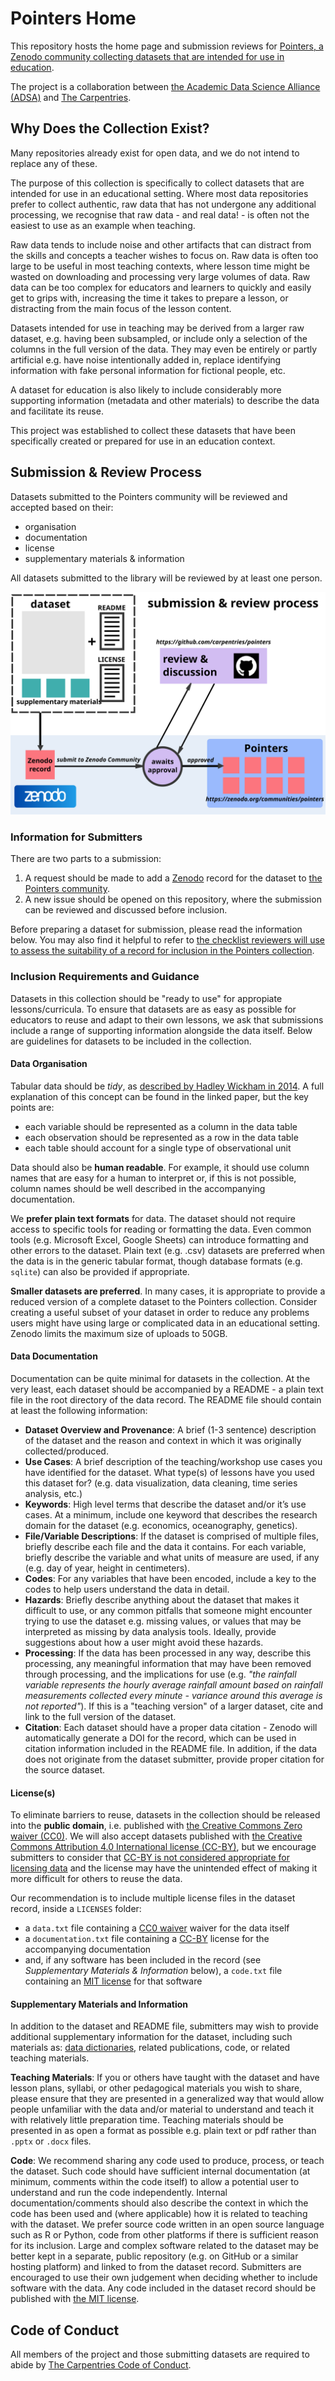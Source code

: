 
# Pointers Home

This repository hosts the home page and submission reviews for
[Pointers, a Zenodo community collecting datasets that are intended for use in education][pointers-zenodo].

The project is a collaboration between [the Academic Data Science Alliance (ADSA)][adsa-home] and [The Carpentries][carpentries-home].


## Why Does the Collection Exist?
Many repositories already exist for open data, and we do not intend to replace any of these.

The purpose of this collection is specifically to collect datasets that are intended
for use in an educational setting.
Where most data repositories prefer to collect authentic, raw data that has not
undergone any additional processing,
we recognise that raw data - and real data! - is often not the easiest to use as
an example when teaching.

Raw data tends to include noise and other artifacts that can distract from the
skills and concepts a teacher wishes to focus on.
Raw data is often too large to be useful in most teaching contexts, where lesson time
might be wasted on downloading and processing very large volumes of data.
Raw data can be too complex for educators and learners to quickly and easily
get to grips with, increasing the time it takes to prepare a lesson,
or distracting from the main focus of the lesson content.

Datasets intended for use in teaching may be derived from a larger raw dataset,
e.g. having been subsampled, or include only a selection of the columns in the
full version of the data.
They may even be entirely or partly artificial e.g.
have noise intentionally added in,
replace identifying information with fake personal information for fictional people,
etc.

A dataset for education is also likely to include considerably more supporting
information (metadata and other materials) to describe the data and
facilitate its reuse.

This project was established to collect these datasets that have been specifically
created or prepared for use in an education context.


## Submission & Review Process
Datasets submitted to the Pointers community will be reviewed and accepted based on their:

- organisation
- documentation
- license
- supplementary materials & information

All datasets submitted to the library will be reviewed by at least one person.

![Diagram of the submission and review process for a dataset to be added to the Pointers collection](fig/submission_workflow.svg)

### Information for Submitters
There are two parts to a submission:

1. A request should be made to add a [Zenodo][zenodo] record for the dataset to [the Pointers community][pointers-zenodo].
2. A new issue should be opened on this repository, where the submission can be reviewed and discussed before inclusion.

Before preparing a dataset for submission,
please read the information below.
You may also find it helpful to refer to
[the checklist reviewers will use to assess the suitability of a record for inclusion in the Pointers collection][review-checklist].

### Inclusion Requirements and Guidance
Datasets in this collection should be "ready to use" for appropiate lessons/curricula.
To ensure that datasets are as easy as possible for educators to reuse and adapt
to their own lessons,
we ask that submissions include a range of supporting information alongside
the data itself.
Below are guidelines for datasets to be included in the collection.

#### Data Organisation
Tabular data should be _tidy_,
as [described by Hadley Wickham in 2014][wickham-tidy-data-2014].
A full explanation of this concept can be found in the linked paper,
but the key points are:

- each variable should be represented as a column in the data table
- each observation should be represented as a row in the data table
- each table should account for a single type of observational unit

Data should also be **human readable**.
For example, it should use column names that are easy for a human to interpret or,
if this is not possible, column names should be well described in the accompanying documentation.

We **prefer plain text formats** for data.
The dataset should not require access to specific tools for reading or formatting the data.
Even common tools (e.g. Microsoft Excel, Google Sheets) can introduce formatting and other errors to the dataset.
Plain text (e.g. .csv) datasets are preferred when the data is in the generic tabular format,
though database formats (e.g. `sqlite`) can also be provided if appropriate.

**Smaller datasets are preferred**.
In many cases, it is appropriate to provide a reduced version of a complete dataset to the Pointers collection.
Consider creating a useful subset of your dataset
in order to reduce any problems users might have using large or complicated data in an educational setting.
Zenodo limits the maximum size of uploads to 50GB.

#### Data Documentation
Documentation can be quite minimal for datasets in the collection.
At the very least, each dataset should be accompanied by a README -
a plain text file in the root directory of the data record.
The README file should contain at least the following information:

- **Dataset Overview and Provenance**:
  A brief (1-3 sentence) description of the dataset
  and the reason and context in which it was originally collected/produced.
- **Use Cases**: A brief description of the teaching/workshop use cases you have identified for the dataset.
  What type(s) of lessons have you used this dataset for?
  (e.g. data visualization, data cleaning, time series analysis, etc.)
- **Keywords**: High level terms that describe the dataset and/or it’s use cases.
  At a minimum, include one keyword that describes the research domain for the dataset
  (e.g. economics, oceanography, genetics).
- **File/Variable Descriptions**:
  If the dataset is comprised of multiple files,
  briefly describe each file and the data it contains.
  For each variable,
  briefly describe the variable and what units of measure are used,
  if any (e.g. day of year, height in centimeters).
- **Codes**: For any variables that have been encoded,
  include a key to the codes to help users understand the data in detail.
- **Hazards**: Briefly describe anything about the dataset that makes it difficult to use,
  or any common pitfalls that someone might encounter trying to use the dataset e.g.
  missing values, or values that may be interpreted as missing by data analysis tools.
  Ideally, provide suggestions about how a user might avoid these hazards.
- **Processing**: If the data has been processed in any way,
  describe this processing,
  any meaningful information that may have been removed through processing,
  and the implications for use
  (e.g. _"the rainfall variable represents the hourly average rainfall amount based on rainfall measurements collected every minute - variance around this average is not reported"_).
  If this is a "teaching version" of a larger dataset,
  cite and link to the full version of the dataset.
- **Citation**: Each dataset should have a proper data citation -
  Zenodo will automatically generate a DOI for the record,
  which can be used in citation information included in the README file.
  In addition, if the data does not originate from the dataset submitter,
  provide proper citation for the source dataset.

#### License(s)
To eliminate barriers to reuse,
datasets in the collection should be released into the **public domain**,
i.e. published with [the Creative Commons Zero waiver (CC0)][cc0].
We will also accept datasets published with
[the Creative Commons Attribution 4.0 International license (CC-BY)][cc-by],
but we encourage submitters to consider that
[CC-BY is not considered appropriate for licensing data][panton]
and the license may have the unintended effect of making it more difficult for
others to reuse the data.

Our recommendation is to include multiple license files in the dataset record,
inside a `LICENSES` folder:

- a `data.txt` file containing a [CC0 waiver][cc0] waiver for the data itself
- a `documentation.txt` file containing a [CC-BY][cc-by] license for the accompanying documentation
- and, if any software has been included in the record
  (see _Supplementary Materials & Information_ below),
  a `code.txt` file containing an [MIT license][mit] for that software


#### Supplementary Materials and Information
In addition to the dataset and README file,
submitters may wish to provide additional supplementary information for the dataset,
including such materials as: [data dictionaries][data-dict],
related publications, code, or related teaching materials.

**Teaching Materials**:
If you or others have taught with the dataset and have lesson plans,
syllabi, or other pedagogical materials you wish to share,
please ensure that they are presented in a generalized way that would allow
people unfamiliar with the data and/or material to understand and teach it
with relatively little preparation time.
Teaching materials should be presented in as open a format as possible
e.g. plain text or pdf rather than `.pptx` or `.docx` files.

**Code**:
We recommend sharing any code used to produce, process, or teach the dataset.
Such code should have sufficient internal documentation
(at minimum, comments within the code itself)
to allow a potential user to understand and run the code independently.
Internal documentation/comments should also describe the context in which the code
has been used and (where applicable) how it is related to teaching with the dataset.
We prefer source code written in an open source language such as R or Python,
code from other platforms if there is sufficient reason for its inclusion.
Large and complex software related to the dataset may be better kept in a separate,
public repository (e.g. on GitHub or a similar hosting platform) and linked to
from the dataset record.
Submitters are encouraged to use their own judgement when deciding whether to include
software with the data.
Any code included in the dataset record should be published with [the MIT license][mit].


## Code of Conduct

All members of the project and those submitting datasets are required to
abide by [The Carpentries Code of Conduct][coc].


[adsa-home]: https://academicdatascience.org/
[carpentries-home]: https://carpentries.org/
[cc0]: https://creativecommons.org/share-your-work/public-domain/cc0/
[cc-by]: https://creativecommons.org/licenses/by/4.0/
[coc]: https://docs.carpentries.org/topic_folders/policies/code-of-conduct.html
[data-dict]: https://www.usgs.gov/data-management/data-dictionaries
[mit]: https://mit-license.org/
[panton]: http://pantonprinciples.org/
[pointers-zenodo]: https://zenodo.org/communities/pointers
[review-checklist]: FIXME
[wickham-tidy-data-2014]: https://doi.org/10.18637/jss.v059.i10
[zenodo]: https://zenodo.org/
